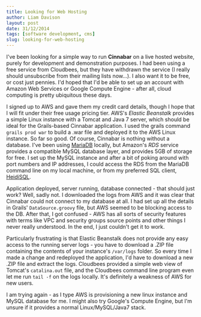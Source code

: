 ```yaml
---
title: Looking for Web Hosting
author: Liam Davison
layout: post
date: 31/12/2014
tags: [software development, cms]
slug: looking-for-web-hosting
---
```

I've been looking for a simple way to run **Cinnabar** on a live hosted website, purely for development and demonstration purposes. I had been using a free service from Cloudbees, but they have withdrawn the service (I really should unsubscribe from their mailing lists now...). I also want it to be free, or cost just pennies. I'd hoped that I'd be able to set up an account with Amazon Web Services or Google Compute Engine - after all, cloud computing is pretty ubiquitous these days.

I signed up to AWS and gave them my credit card details, though I hope that I will fit under their free usage pricing tier. AWS's _Elastic Beanstalk_ provides a simple Linux instance with a Tomcat and Java 7 server, which should be ideal for the Grails-based Cinnabar application. I used the grails command `grails prod war` to build a .war file and deployed it to the AWS Linux instance. So far so good. Of course, Cinnabar is nothing without a database. I've been using [MariaDB](https://mariadb.org/) locally, but Amazon's _RDS_ service provides a compatible MySQL database layer, and provides 5GB of storage for free. I set up the MySQL instance and after a bit of poking around with port numbers and IP addresses, I could access the RDS from the MariaDB command line on my local machine, or from my preferred SQL client, [HeidiSQL](http://www.heidisql.com/).

Application deployed, server running, database connected - that should just work? Well, sadly not. I downloaded the logs from AWS and it was clear that Cinnabar could not connect to my database at all. I had set up all the details in Grails' `DataSource.groovy` file, but AWS seemed to be blocking access to the DB. After that, I got confused - AWS has all sorts of security features with terms like VPC and security groups source points and other things I never really understood. In the end, I just couldn't get it to work.

Particularly frustrating is that Elastic Beanstalk does not provide any easy access to the running server logs - you have to download a .ZIP file containing the contents of your instance's `/var/logs` folder. So every time I made a change and redeployed the application, I'd have to download a new .ZIP file and extract the logs. Cloudbees provided a simple web view of Tomcat's `catalina.out` file, and the Cloudbees command line program even let me run `tail -f` on the logs locally. It's definitely a weakness of AWS for new users.

I am trying again - as I type AWS is provisioning a new linux instance and MySQL database for me. I might also try Google's Compute Engine, but I'm unsure if it provides a normal Linux/MySQL/Java7 stack.